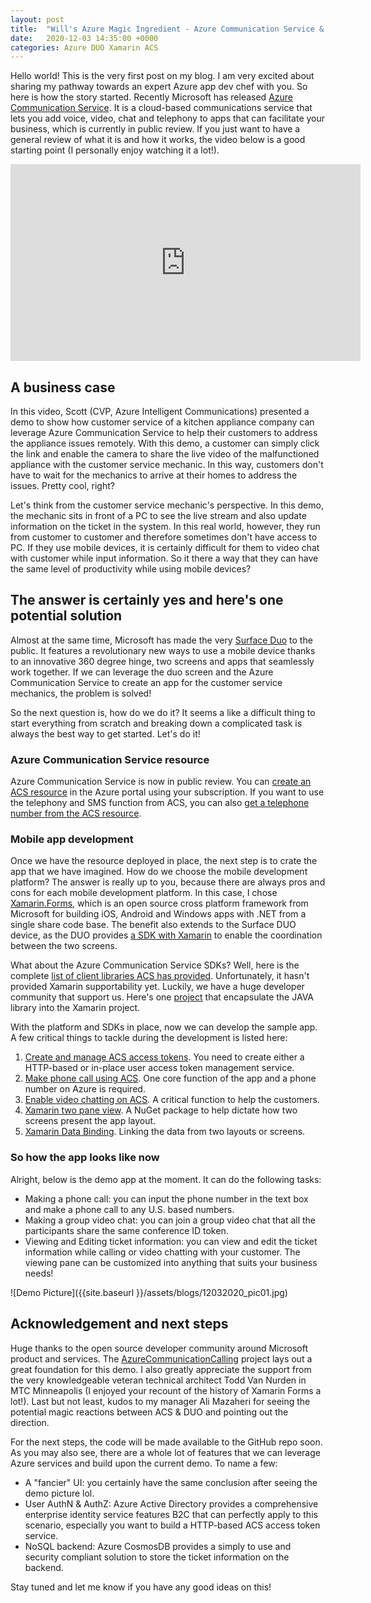 ```yaml
---
layout: post
title:  "Will's Azure Magic Ingredient - Azure Communication Service & Surface DUO"
date:   2020-12-03 14:35:00 +0000
categories: Azure DUO Xamarin ACS
---
```

  
Hello world! This is the very first post on my blog. I am very excited about sharing my pathway towards an expert Azure app dev chef with you. So here is how the story started. Recently Microsoft has released [Azure Communication Service](https://docs.microsoft.com/en-us/azure/communication-services/). It is a cloud-based communications service that lets you add voice, video, chat and telephony to apps that can facilitate your business, which is currently in public review. If you just want to have a general review of what it is and how it works, the video below is a good starting point (I personally enjoy watching it a lot!). 

<iframe width="560" height="315" src="https://www.youtube.com/embed/49oshhgY6UQ" frameborder="0" allow="accelerometer; autoplay; clipboard-write; encrypted-media; gyroscope; picture-in-picture" allowfullscreen></iframe>

## A business case 

In this video, Scott (CVP, Azure Intelligent Communications) presented a demo to show how customer service of a kitchen appliance company can leverage Azure Communication Service to help their customers to address the appliance issues remotely. With this demo, a customer can simply click the link and enable the camera to share the live video of the malfunctioned appliance with the customer service mechanic. In this way, customers don't have to wait for the mechanics to arrive at their homes to address the issues. Pretty cool, right?  

Let's think from the customer service mechanic's perspective. In this demo, the mechanic sits in front of a PC to see the live stream and also update information on the ticket in the system. In this real world, however, they run from customer to customer and therefore sometimes don't have access to PC. If they use mobile devices, it is certainly difficult for them to video chat with customer while input information. So it there a way that they can have the same level of productivity while using mobile devices?

## The answer is certainly yes and here's one potential solution

Almost at the same time, Microsoft has made the very [Surface Duo](https://www.microsoft.com/en-us/surface/devices/surface-duo) to the public. It features a revolutionary new ways to use a mobile device thanks to an innovative 360 degree hinge, two screens and apps that seamlessly work together. If we can leverage the duo screen and the Azure Communication Service to create an app for the customer service mechanics, the problem is solved!  

So the next question is, how do we do it? It seems a like a difficult thing to start everything from scratch and breaking down a complicated task is always the best way to get started. Let's do it!

### Azure Communication Service resource

Azure Communication Service is now in public review. You can [create an ACS resource](https://docs.microsoft.com/en-us/azure/communication-services/quickstarts/create-communication-resource?tabs=windows&pivots=platform-azp) in the Azure portal using your subscription. If you want to use the telephony and SMS function from ACS, you can also [get a telephone number from the ACS resource](https://docs.microsoft.com/en-us/azure/communication-services/quickstarts/telephony-sms/get-phone-number).

### Mobile app development

Once we have the resource deployed in place, the next step is to crate the app that we have imagined. How do we choose the mobile development platform? The answer is really up to you, because there are always pros and cons for each mobile development platform. In this case, I chose [Xamarin.Forms](https://dotnet.microsoft.com/apps/xamarin/xamarin-forms), which is an open source cross platform framework from Microsoft for building iOS, Android and Windows apps with .NET from a single share code base. The benefit also extends to the Surface DUO device, as the DUO provides [a SDK with Xamarin](https://docs.microsoft.com/en-us/dual-screen/xamarin/use-sdk) to enable the coordination between the two screens.  

What about the Azure Communication Service SDKs? Well, here is the complete [list of client libraries ACS has provided](https://docs.microsoft.com/en-us/azure/communication-services/concepts/sdk-options). Unfortunately, it hasn't provided Xamarin supportability yet. Luckily, we have a huge developer community that support us. Here's one [project](https://github.com/Laerdal/Xamarin.AzureCommunicationCalling) that encapsulate the JAVA library into the Xamarin project.  

With the platform and SDKs in place, now we can develop the sample app. A few critical things to tackle during the development is listed here:  

1. [Create and manage ACS access tokens](https://docs.microsoft.com/en-us/azure/communication-services/quickstarts/access-tokens?pivots=programming-language-csharp). You need to create either a HTTP-based or in-place user access token management service.
2. [Make phone call using ACS](https://docs.microsoft.com/en-us/azure/communication-services/quickstarts/voice-video-calling/pstn-call?pivots=platform-android). One core function of the app and a phone number on Azure is required.
3. [Enable video chatting on ACS](https://docs.microsoft.com/en-us/azure/communication-services/quickstarts/voice-video-calling/getting-started-with-calling?pivots=platform-android). A critical function to help the customers.
4. [Xamarin two pane view](https://docs.microsoft.com/en-us/dual-screen/xamarin/twopaneview). A NuGet package to help dictate how two screens present the app layout.
5. [Xamarin Data Binding](https://docs.microsoft.com/en-us/xamarin/xamarin-forms/app-fundamentals/data-binding/). Linking the data from two layouts or screens.

### So how the app looks like now

Alright, below is the demo app at the moment. It can do the following tasks:

- Making a phone call: you can input the phone number in the text box and make a phone call to any U.S. based numbers.
- Making a group video chat: you can join a group video chat that all the participants share the same conference ID token.
- Viewing and Editing ticket information: you can view and edit the ticket information while calling or video chatting with your customer. The viewing pane can be customized into anything that suits your business needs!

![Demo Picture]({{site.baseurl }}/assets/blogs/12032020_pic01.jpg)

## Acknowledgement and next steps

Huge thanks to the open source developer community around Microsoft product and services. The [AzureCommunicationCalling](https://github.com/Laerdal/Xamarin.AzureCommunicationCalling) project lays out a great foundation for this demo. I also greatly appreciate the support from the very knowledgeable veteran technical architect Todd Van Nurden in MTC Minneapolis (I enjoyed your recount of the history of Xamarin Forms a lot!). Last but not least, kudos to my manager Ali Mazaheri for seeing the potential magic reactions between ACS & DUO and pointing out the direction.  

For the next steps, the code will be made available to the GitHub repo soon. As you may also see, there are a whole lot of features that we can leverage Azure services and build upon the current demo. To name a few:

- A "fancier" UI: you certainly have the same conclusion after seeing the demo picture lol.
- User AuthN & AuthZ: Azure Active Directory provides a comprehensive enterprise identity service features B2C that can perfectly apply to this scenario, especially you want to build a HTTP-based ACS access token service.
- NoSQL backend: Azure CosmosDB provides a simply to use and security compliant solution to store the ticket information on the backend. 

Stay tuned and let me know if you have any good ideas on this!


